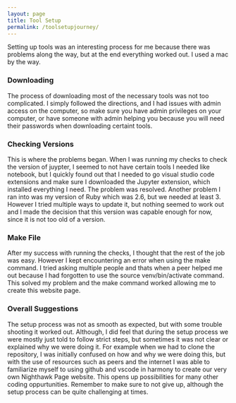 ```yaml
---
layout: page 
title: Tool Setup
permalink: /toolsetupjourney/
---
```


Setting up tools was an interesting process for me because there was problems along the way, but at the end everything worked out. I used a mac by the way.
<h3>Downloading</h3>
<body>The process of downloading most of the necessary tools was not too complicated. I simply followed the directions, and I had issues with admin access on the computer, so make sure you have admin privileges on your computer, or have someone with admin helping you because you will need their passwords when downloading certaint tools.</body>
<h3>Checking Versions</h3>
<body>This is where the problems began. When I was running my checks to check the version of juypter, I seemed to not have certain tools I needed like notebook, but I quickly found out that I needed to go visual studio code extensions and make sure I downloaded the Jupyter extension, which installed everything I need. The problem was resolved. Another problem I ran into was my version of Ruby which was 2.6, but we needed at least 3. However I tried multiple ways to update it, but nothing seemed to work out and I made the decision that this version was capable enough for now, since it is not too old of a version.</body>
<h3>Make File</h3>
<body>After my success with running the checks, I thought that the rest of the job was easy. However I kept encountering an error when using the make command. I tried asking multiple people and thats when a peer helped me out because I had forgotten to use the source venv/bin/activate command. This solved my problem and the make command worked allowing me to create this website page.</body>
<h3>Overall Suggestions</h3>
<body>The setup process was not as smooth as expected, but with some trouble shooting it worked out. Although, I did feel that during the setup process we were mostly just told to follow strict steps, but sometimes it was not clear or explained why we were doing it. For example when we had to clone the repository, I was initially confused on how and why we were doing this, but with the use of resources such as peers and the internet I was able to familiarize myself to using github and vscode in harmony to create our very own Nighthawk Page website. This opens up possibilities for many other coding oppurtunities. Remember to make sure to not give up, although the setup process can be quite challenging at times.</body>